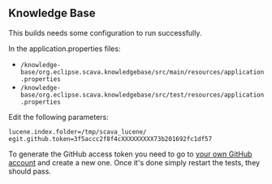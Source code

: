 
## Knowledge Base

This builds needs some configuration to run successfully. 

In the application.properties files:
* `/knowledge-base/org.eclipse.scava.knowledgebase/src/main/resources/application.properties`
* `/knowledge-base/org.eclipse.scava.knowledgebase/src/test/resources/application.properties`

Edit the following parameters:
```
lucene.index.folder=/tmp/scava_lucene/
egit.github.token=3f5accc2f8f4cXXXXXXXXX73b201692fc1df57
```

To generate the GitHub access token you need to go to [your own GitHub account](https://github.com/settings/tokens) and create a new one. Once it's done simply restart the tests, they should pass.